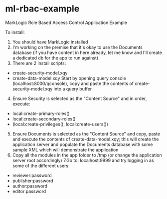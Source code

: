 ml-rbac-example
===============

MarkLogic Role Based Access Control Application Example
 
To install:

1. You should have MarkLogic installed
2. I'm working on the premise that it's okay to use the Documents database (if you have content in here already, let me know and I'll create a dedicated db for the app to run against)
3. There are 2 install scripts:
- create-security-model.xqy
- create-data-model.xqy 
Start by opening query console (localhost:8000/qconsole), copy and paste the contents of create-security-model.xqy into a query buffer 
4. Ensure Security is selected as the "Content Source" and in order, execute:
- local:create-primary-roles()
- local:create-secondary-roles()
- (local:create-privileges(), local:create-users())
5. Ensure Documents is selected as the "Content Source" and copy, paste and execute the contents of create-data-model.xqy; this will create the application server and populate the Documents database with some sample XML which will demonstrate the application
6. Copy all the modules in the app folder to /tmp (or change the application server root accordingly) 
7.Go to: localhost:9999 and try logging in as some of the different users:
- reviewer:password
- publisher:password  
- author:password
- editor:password
 